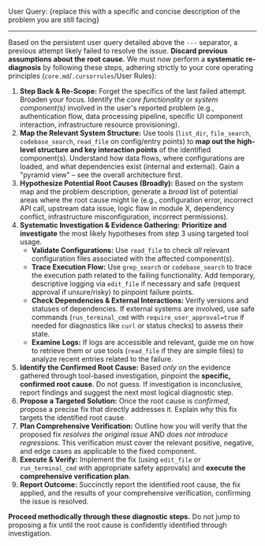 User Query: {replace this with a specific and concise description of the problem you are still facing}

---

Based on the persistent user query detailed above the `---` separator, a previous attempt likely failed to resolve the issue. **Discard previous assumptions about the root cause.** We must now perform a **systematic re-diagnosis** by following these steps, adhering strictly to your core operating principles (`core.md`/`.cursorrules`/User Rules):

1.  **Step Back & Re-Scope:** Forget the specifics of the last failed attempt. Broaden your focus. Identify the _core functionality_ or _system component(s)_ involved in the user's reported problem (e.g., authentication flow, data processing pipeline, specific UI component interaction, infrastructure resource provisioning).
2.  **Map the Relevant System Structure:** Use tools (`list_dir`, `file_search`, `codebase_search`, `read_file` on config/entry points) to **map out the high-level structure and key interaction points** of the identified component(s). Understand how data flows, where configurations are loaded, and what dependencies exist (internal and external). Gain a "pyramid view" – see the overall architecture first.
3.  **Hypothesize Potential Root Causes (Broadly):** Based on the system map and the problem description, generate a _broad_ list of potential areas where the root cause might lie (e.g., configuration error, incorrect API call, upstream data issue, logic flaw in module X, dependency conflict, infrastructure misconfiguration, incorrect permissions).
4.  **Systematic Investigation & Evidence Gathering:** **Prioritize and investigate** the most likely hypotheses from step 3 using targeted tool usage.
    - **Validate Configurations:** Use `read_file` to check _all_ relevant configuration files associated with the affected component(s).
    - **Trace Execution Flow:** Use `grep_search` or `codebase_search` to trace the execution path related to the failing functionality. Add temporary, descriptive logging via `edit_file` if necessary and safe (request approval if unsure/risky) to pinpoint failure points.
    - **Check Dependencies & External Interactions:** Verify versions and statuses of dependencies. If external systems are involved, use safe commands (`run_terminal_cmd` with `require_user_approval=true` if needed for diagnostics like `curl` or status checks) to assess their state.
    - **Examine Logs:** If logs are accessible and relevant, guide me on how to retrieve them or use tools (`read_file` if they are simple files) to analyze recent entries related to the failure.
5.  **Identify the Confirmed Root Cause:** Based _only_ on the evidence gathered through tool-based investigation, pinpoint the **specific, confirmed root cause**. Do not guess. If investigation is inconclusive, report findings and suggest the next most logical diagnostic step.
6.  **Propose a Targeted Solution:** Once the root cause is _confirmed_, propose a precise fix that directly addresses it. Explain _why_ this fix targets the identified root cause.
7.  **Plan Comprehensive Verification:** Outline how you will verify that the proposed fix _resolves the original issue_ AND _does not introduce regressions_. This verification must cover the relevant positive, negative, and edge cases as applicable to the fixed component.
8.  **Execute & Verify:** Implement the fix (using `edit_file` or `run_terminal_cmd` with appropriate safety approvals) and **execute the comprehensive verification plan**.
9.  **Report Outcome:** Succinctly report the identified root cause, the fix applied, and the results of your comprehensive verification, confirming the issue is resolved.

**Proceed methodically through these diagnostic steps.** Do not jump to proposing a fix until the root cause is confidently identified through investigation.
